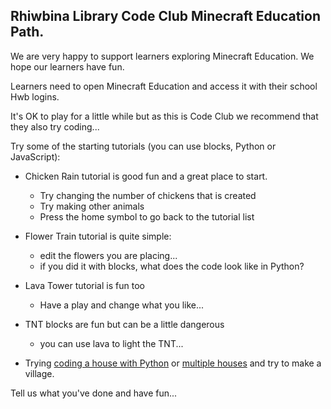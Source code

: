## Rhiwbina Library Code Club Minecraft Education Path.

We are very happy to support learners exploring Minecraft Education. We hope our learners have fun. 

Learners need to open Minecraft Education and access it with their school Hwb logins. 

It's OK to play for a little while but as this is Code Club we recommend that they also try coding... 

Try some of the starting tutorials (you can use blocks, Python or JavaScript):
* Chicken Rain tutorial is good fun and a great place to start. 
  - Try changing the number of chickens that is created
  - Try making other animals
  - Press the home symbol to go back to the tutorial list
* Flower Train tutorial is quite simple:
  - edit the flowers you are placing...  
  - if you did it with blocks, what does the code look like in Python?
* Lava Tower tutorial is fun too
  - Have a play and change what you like... 
* TNT blocks are fun but can be a little dangerous
  - you can use lava to light the TNT... 

* Trying [coding a house with Python](https://github.com/brennanpincardiff/rhiwbina_codeclub_projects/blob/master/minecraft_edu_house.md) or
[multiple houses](https://github.com/brennanpincardiff/rhiwbina_codeclub_projects/blob/master/minecraft_edu_make_a_village.md) and try to make a village. 

Tell us what you've done and have fun... 




